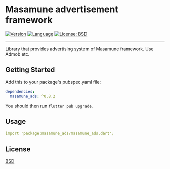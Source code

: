 # Masamune advertisement framework

[![Version](https://img.shields.io/badge/version-0.8.2-blue.svg)](https://mathru.net)
[![Language](https://img.shields.io/badge/language-dart-blue.svg)](https://dart.dev/)
[![License: BSD](https://img.shields.io/badge/license-BSD-purple.svg)](https://opensource.org/licenses/BSD-3-Clause)

---------------------------------------

Library that provides advertising system of Masamune framework.
Use Admob etc.

## Getting Started

Add this to your package's pubspec.yaml file:
```yaml
dependencies:
  masamune_ads: ^0.8.2
```
You should then run `flutter pub upgrade`.

## Usage

```yaml
import 'package:masamune_ads/masamune_ads.dart';
```

## License

[BSD](LICENSE)
